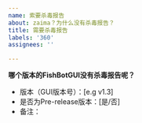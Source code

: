 ```yaml
---
name: 索要杀毒报告
about: zaima？为什么没有杀毒报告？
title: 需要杀毒报告
labels: '360'
assignees: ''

---
```


**哪个版本的FishBotGUI没有杀毒报告呢？**
 - 版本（GUI版本号）：[e.g v1.3]
 - 是否为Pre-release版本：[是/否]
 - 备注：
